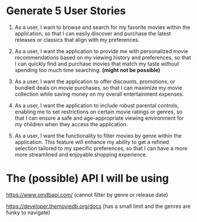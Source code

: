 # Generate 5 User Stories


1. As a user, I want to browse and search for my favorite movies within the application, so that I can easily discover and purchase the latest releases or classics that align with my preferences.

2. As a user, I want the application to provide me with personalized movie recommendations based on my viewing history and preferences, so that I can quickly find and purchase movies that match my taste without spending too much time searching. __(might not be possible)__

3. As a user, I want the application to offer discounts, promotions, or bundled deals on movie purchases, so that I can maximize my movie collection while saving money on my overall entertainment expenses.

4. As a user, I want the application to include robust parental controls, enabling me to set restrictions on certain movie ratings or genres, so that I can ensure a safe and age-appropriate viewing environment for my children when they access the application.

5. As a user, I want the functionality to filter movies by genre within the application. This feature will enhance my ability to get a refined selection tailored to my specific preferences, so that I can have a more more streamlined and enjoyable shopping experience. 



# The (possible) API I will be using

https://www.omdbapi.com/ (cannot filter by genre or release date)

https://developer.themoviedb.org/docs (has a small limit and the genres are funky to navigate)

